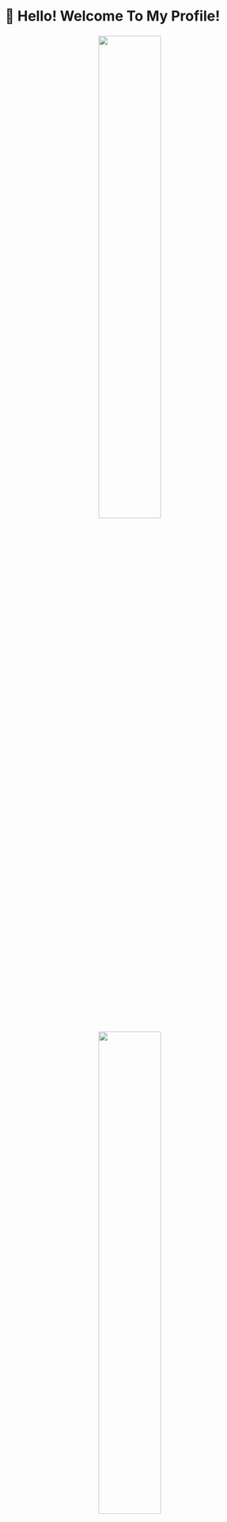 # 👋 Hello! Welcome To My Profile!

<h3 align="center">
 <img width="50%" height="50%" src="https://github-readme-stats.vercel.app/api?username=rithulkamesh&show_icons=true&theme=onedark" />
<br><br><br>

<h3 align="center">
 <img width="50%" height="50%" src="https://github-readme-stats.vercel.app/api/top-langs/?username=rithulkamesh&layout=compact&theme=onedark" />
<br><br><br>


</h3>
Hi! I Am Rithul Kamesh. I am a 15 year old 11th grader from India, Currently Studying in BGS National Public School.

I am a Node.js Enthusiast who is learning to code in Typescript and currently learning ML-DS, I have a lot of interest in AI and in Aeronautical Engineering. I'm also making my own and unique website with Three.js and Next.js to make a good impression to those who look at my website. I am also a fan of open source and Love creating open source projects a lot.

## My Bucket List

- [x] AI-ML (Thanks, Techroulette!)
- [x] TypeScript (Thanks, JaegerPanel)
- [x] C++ (Dev Heaven, Highly Reccomended)
- [ ] Raylib (In Progress)
